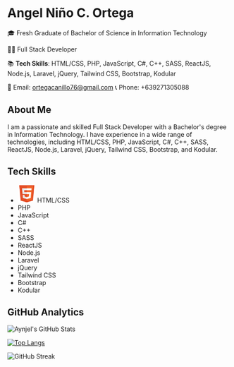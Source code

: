 # Angel Niño C. Ortega

🎓 Fresh Graduate of Bachelor of Science in Information Technology

👨‍💻 Full Stack Developer

📚 **Tech Skills**: HTML/CSS, PHP, JavaScript, C#, C++, SASS, ReactJS, Node.js, Laravel, jQuery, Tailwind CSS, Bootstrap, Kodular

📧 Email: ortegacanillo76@gmail.com
📞 Phone: +639271305088

## About Me

I am a passionate and skilled Full Stack Developer with a Bachelor's degree in Information Technology. I have experience in a wide range of technologies, including HTML/CSS, PHP, JavaScript, C#, C++, SASS, ReactJS, Node.js, Laravel, jQuery, Tailwind CSS, Bootstrap, and Kodular.

## Tech Skills

- <img src="https://raw.githubusercontent.com/devicons/devicon/master/icons/html5/html5-original.svg" alt="HTML5" width="40" height="40"/> HTML/CSS
- PHP
- JavaScript
- C#
- C++
- SASS
- ReactJS
- Node.js
- Laravel
- jQuery
- Tailwind CSS
- Bootstrap
- Kodular

## GitHub Analytics

![Aynjel's GitHub Stats](https://github-readme-stats.vercel.app/api?username=aynjel&show_icons=true&theme=radical)

[![Top Langs](https://github-readme-stats.vercel.app/api/top-langs/?username=aynjel&layout=compact&theme=radical)](https://github.com/aynjel)

![GitHub Streak](https://github-readme-streak-stats.herokuapp.com/?user=aynjel&theme=radical)
